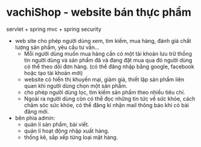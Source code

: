 # vachiShop - website bán thực phẩm
servlet + spring mvc + spring security
  - web site cho phép người dùng xem, tìm kiếm, mua hàng, đánh giá chất lượng sản phẩm, yêu cầu tư vấn...
    + Mỗi người dùng muốn mua hàng cần có một tài khoản lưu trữ thồng tin người dùng và sản phẩm đã và đang đặt mua qua đó người dùng có thể theo dõi đơn hàng.
      (có thể đăng nhập bằng google, facebook hoặc tạo tài khoản mới)
    + website có hiển thị khuyến mại, giảm giá, thiết lập sản phẩm liên quan khi người dùng chọn một sản phẩm.
    + cho phép người dùng lọc, tìm kiếm sản phẩm theo nhiều tiêu chí.
    + Ngoài ra người dùng còn có thể đọc những tin tức về sức khỏe, cách chăm sóc sức khỏe, có thể đăng kí nhận mail thông báo khi có bài đăng mới.
  - bên phía admin: 
    + quản lí sản phẩm, bài viết.
    + quản lí hoạt động nhập xuất hàng.
    + thống kê, sắp xếp từng loại mặt hàng.
